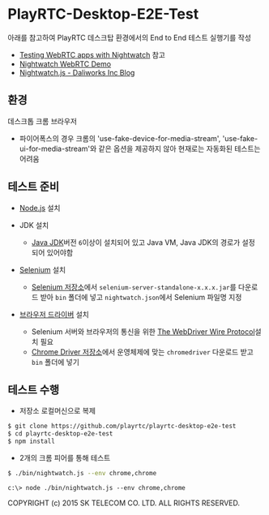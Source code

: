 # PlayRTC-Desktop-E2E-Test

아래를 참고하여 PlayRTC 데스크탑 환경에서의 End to End 테스트 실행기를 작성

- [Testing WebRTC apps with Nightwatch](http://nightwatchjs.org/blog/testing-webrtc-apps-with-nightwatch/) 참고
- [Nightwatch WebRTC Demo](https://github.com/beatfactor/nightwatch-webrtcdemo)
- [Nightwatch.js - Daliworks Inc Blog](http://techblog.daliworks.net/Nightwatchjs/)

## 환경
데스크톱 크롬 브라우저

- 파이어폭스의 경우 크롬의 'use-fake-device-for-media-stream', 'use-fake-ui-for-media-stream'와 같은 옵션을 제공하지 않아 현재로는 자동화된 테스트는 어려움

## 테스트 준비

- [Node.js](http://nodejs.org) 설치

- JDK 설치
  - [Java JDK](http://www.oracle.com/technetwork/java/javase/downloads/index.html)버전 `6`이상이 설치되어 있고 Java VM, Java JDK의 경로가 설정 되어 있어야함

- [Selenium](http://seleniumhq.org/) 설치
  - [Selenium 저장소](http://selenium-release.storage.googleapis.com/index.html)에서 `selenium-server-standalone-x.x.x.jar`를 다운로드 받아 `bin` 폴더에 넣고 `nightwatch.json`에서 Selenium 파일명 지정

- [브라우저 드라이버](http://www.seleniumhq.org/download/) 설치
  - Selenium 서버와 브라우저의 통신을 위한 [The WebDriver Wire Protocol](https://code.google.com/p/selenium/wiki/JsonWireProtocol)설치 필요
  - [Chrome Driver 저장소](http://chromedriver.storage.googleapis.com/index.html)에서 운영체제에 맞는 `chromedriver` 다운로드 받고 `bin` 폴더에 넣기


## 테스트 수행

- 저장소 로컬머신으로 복제
```sh
$ git clone https://github.com/playrtc/playrtc-desktop-e2e-test
$ cd playrtc-desktop-e2e-test
$ npm install
```

- 2개의 크롬 피어를 통해 테스트
```sh
$ ./bin/nightwatch.js --env chrome,chrome
```

```dos
c:\> node ./bin/nightwatch.js --env chrome,chrome
```

COPYRIGHT (c) 2015 SK TELECOM CO. LTD. ALL RIGHTS RESERVED.
